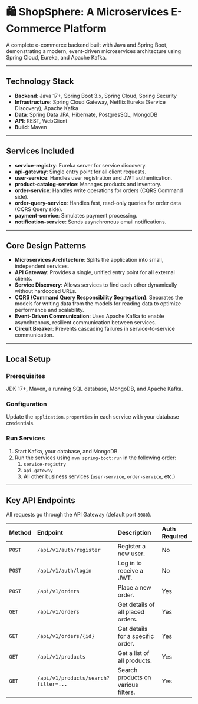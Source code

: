 # 🛍️ ShopSphere: A Microservices E-Commerce Platform

A complete e-commerce backend built with Java and Spring Boot, demonstrating a modern, event-driven microservices architecture using Spring Cloud, Eureka, and Apache Kafka.

---
## Technology Stack

-   **Backend**: Java 17+, Spring Boot 3.x, Spring Cloud, Spring Security
-   **Infrastructure**: Spring Cloud Gateway, Netflix Eureka (Service Discovery), Apache Kafka
-   **Data**: Spring Data JPA, Hibernate, PostgresSQL, MongoDB
-   **API**: REST, WebClient
-   **Build**: Maven

---
## Services Included

-   **service-registry**: Eureka server for service discovery.
-   **api-gateway**: Single entry point for all client requests.
-   **user-service**: Handles user registration and JWT authentication.
-   **product-catalog-service**: Manages products and inventory.
-   **order-service**: Handles write operations for orders (CQRS Command side).
-   **order-query-service**: Handles fast, read-only queries for order data (CQRS Query side).
-   **payment-service**: Simulates payment processing.
-   **notification-service**: Sends asynchronous email notifications.

---
## Core Design Patterns

-   **Microservices Architecture**: Splits the application into small, independent services.
-   **API Gateway**: Provides a single, unified entry point for all external clients.
-   **Service Discovery**: Allows services to find each other dynamically without hardcoded URLs.
-   **CQRS (Command Query Responsibility Segregation)**: Separates the models for writing data from the models for reading data to optimize performance and scalability.
-   **Event-Driven Communication**: Uses Apache Kafka to enable asynchronous, resilient communication between services.
-   **Circuit Breaker**: Prevents cascading failures in service-to-service communication.

---
## Local Setup

### Prerequisites
JDK 17+, Maven, a running SQL database, MongoDB, and Apache Kafka.

### Configuration
Update the `application.properties` in each service with your database credentials.

### Run Services
1.  Start Kafka, your database, and MongoDB.
2.  Run the services using `mvn spring-boot:run` in the following order:
    1.  `service-registry`
    2.  `api-gateway`
    3.  All other business services (`user-service`, `order-service`, etc.)

---
## Key API Endpoints

All requests go through the API Gateway (default port `8080`).

| Method | Endpoint                             | Description                         | Auth Required |
|:-------| :---                                 |:------------------------------------|:--------------|
| `POST` | `/api/v1/auth/register`              | Register a new user.                | No            |
| `POST` | `/api/v1/auth/login`                 | Log in to receive a JWT.            | No            |
| `POST` | `/api/v1/orders`                     | Place a new order.                  | Yes           |
| `GET`  | `/api/v1/orders`                     | Get details of all placed orders.   | Yes           |
| `GET`  | `/api/v1/orders/{id}`                | Get details for a specific order.   | Yes           |
| `GET`  | `/api/v1/products`                   | Get a list of all products.         | Yes           |
| `GET`  | `/api/v1/products/search?filter=...` | Search products on various filters. | Yes           |